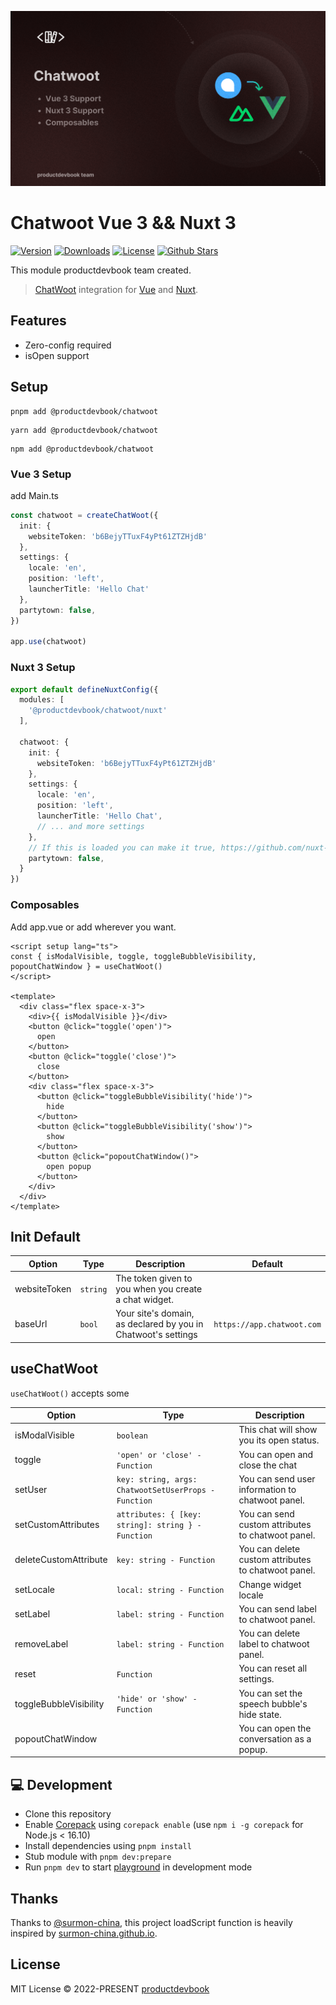 ![alt text](./.github/assets/chatwoot.png)

# Chatwoot Vue 3 && Nuxt 3
<p>
      <a href="https://www.npmjs.com/package/@productdevbook/chatwoot"><img src="https://img.shields.io/npm/v/@productdevbook/chatwoot.svg?style=flat&colorA=002438&colorB=28CF8D" alt="Version"></a>
      <a href="https://www.npmjs.com/package/@productdevbook/chatwoot"><img src="https://img.shields.io/npm/dm/@productdevbook/chatwoot.svg?style=flat&colorA=002438&colorB=28CF8D" alt="Downloads"></a>
      <a href="./LICENSE"><img src="https://img.shields.io/github/license/productdevbookcom/chatwoot.svg?style=flat&colorA=002438&colorB=28CF8D" alt="License"></a>
      <a href="https://github.com/productdevbookcom/chatwoot">
      <img src="https://img.shields.io/github/stars/productdevbookcom/chatwoot.svg?style=social&label=Star&maxAge=2592000" alt="Github Stars"> </a>
</p>


This module productdevbook team created.

> [ChatWoot](https://www.chatwoot.com/help-center) integration for [Vue](https://vuejs.org)
> and [Nuxt](https://nuxtjs.org).

## Features

- Zero-config required
- isOpen support

## Setup
```
pnpm add @productdevbook/chatwoot
```
```
yarn add @productdevbook/chatwoot
```
```
npm add @productdevbook/chatwoot
```

### Vue 3 Setup

add Main.ts

```ts
const chatwoot = createChatWoot({
  init: {
    websiteToken: 'b6BejyTTuxF4yPt61ZTZHjdB'
  },
  settings: {
    locale: 'en',
    position: 'left',
    launcherTitle: 'Hello Chat'
  },
  partytown: false,
})

app.use(chatwoot)
```


### Nuxt 3 Setup

```ts
export default defineNuxtConfig({
  modules: [
    '@productdevbook/chatwoot/nuxt'
  ],

  chatwoot: {
    init: {
      websiteToken: 'b6BejyTTuxF4yPt61ZTZHjdB'
    },
    settings: {
      locale: 'en',
      position: 'left',
      launcherTitle: 'Hello Chat',
      // ... and more settings
    },
    // If this is loaded you can make it true, https://github.com/nuxt-modules/partytown
    partytown: false,
  }
})
```

### Composables
Add app.vue or add wherever you want.

```vue
<script setup lang="ts">
const { isModalVisible, toggle, toggleBubbleVisibility, popoutChatWindow } = useChatWoot()
</script>

<template>
  <div class="flex space-x-3">
    <div>{{ isModalVisible }}</div>
    <button @click="toggle('open')">
      open
    </button>
    <button @click="toggle('close')">
      close
    </button>
    <div class="flex space-x-3">
      <button @click="toggleBubbleVisibility('hide')">
        hide
      </button>
      <button @click="toggleBubbleVisibility('show')">
        show
      </button>
      <button @click="popoutChatWindow()">
        open popup
      </button>
    </div>
  </div>
</template>
```


## Init Default

| Option         | Type     | Description                                                       | Default                  |
| -------------- | -------- | ----------------------------------------------------------------- | ------------------------ |
| websiteToken         | `string` | The token given to you when you create a chat widget. |    |
| baseUrl       | `bool`   | Your site's domain, as declared by you in Chatwoot's settings | `https://app.chatwoot.com`    |


## useChatWoot

`useChatWoot()` accepts some

| Option         | Type     | Description                                                        |
| -------------- | -------- | -----------------------------------------------------------------  |
| isModalVisible   | `boolean` | This chat will show you its open status.    |
| toggle       | `'open' or 'close' - Function `   |   You can open and close the chat   |
| setUser       | `key: string, args: ChatwootSetUserProps - Function`   | You can send user information to chatwoot panel.     |
| setCustomAttributes       | `attributes: { [key: string]: string } - Function`   | You can send custom attributes to chatwoot panel.   |
| deleteCustomAttribute       | `key: string - Function`   | You can delete custom attributes to chatwoot panel.   |
| setLocale       | `local: string - Function`   |  Change widget locale  |
| setLabel       | `label: string - Function`   |  You can send label to chatwoot panel.        |
| removeLabel       | `label: string - Function`   |  You can delete label to chatwoot panel.        |
| reset       | `Function` |  You can reset all settings.   |
| toggleBubbleVisibility       | `'hide' or 'show' - Function`   | You can set the speech bubble's hide state.    |
| popoutChatWindow       |  | You can open the conversation as a popup.  |


## 💻 Development

- Clone this repository
- Enable [Corepack](https://github.com/nodejs/corepack) using `corepack enable` (use `npm i -g corepack` for Node.js < 16.10)
- Install dependencies using `pnpm install`
- Stub module with `pnpm dev:prepare`
- Run `pnpm dev` to start [playground](./playground) in development mode

## Thanks

Thanks to [@surmon-china](https://github.com/surmon-china), this project loadScript function is heavily inspired by [surmon-china.github.io](https://github.com/surmon-china/surmon-china.github.io).

## License

MIT License © 2022-PRESENT [productdevbook](https://github.com/productdevbook)
